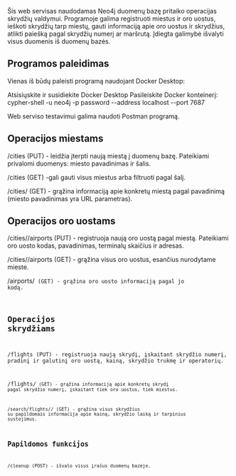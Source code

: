 Šis web servisas naudodamas Neo4j duomenų bazę pritaiko operacijas skrydžių valdymui. 
Programoje galima registruoti miestus ir oro uostus, ieškoti skrydžių tarp miestų, gauti informaciją apie oro uostus ir skrydžius, atlikti paiešką pagal skrydžių numerį ar maršrutą.
Įdiegta galimybė išvalyti visus duomenis iš duomenų bazės.


## Programos paleidimas

Vienas iš būdų paleisti programą naudojant Docker Desktop:

Atsisiųskite ir susidiekite Docker Desktop
Pasileiskite Docker konteinerį: cypher-shell -u neo4j -p password --address localhost --port 7687

Web serviso testavimui galima naudoti Postman programą.

## **Operacijos miestams**

/cities (PUT) - leidžia įterpti naują miestą į duomenų bazę. Pateikiami privalomi duomenys: miesto pavadinimas ir šalis.

/cities (GET) -gali gauti visus miestus arba filtruoti pagal šalį.

/cities/<name> (GET) - grąžina informaciją apie konkretų miestą pagal pavadinimą (miesto pavadinimas yra URL parametras).

## **Operacijos oro uostams**

/cities/<name>/airports (PUT) - registruoja naują oro uostą pagal miestą. Pateikiami oro uosto kodas, pavadinimas, terminalų skaičius ir adresas.

/cities/<name>/airports (GET) - grąžina visus oro uostus, esančius nurodytame mieste.

/airports/<code> (GET) - grąžina oro uosto informaciją pagal jo kodą.

## **Operacijos skrydžiams**

/flights (PUT) - registruoja naują skrydį, įskaitant skrydžio numerį, pradinį ir galutinį oro uostą, kainą, skrydžio trukmę ir operatorių.

/flights/<code> (GET) - grąžina informaciją apie konkretų skrydį pagal skrydžio numerį, įskaitant tiek oro uostus, tiek miestus.

/search/flights/<fromCity>/<toCity> (GET) - grąžina visus skrydžius su papildomais informacija apie kainą, skrydžio laiką ir tarpinius sustojimus.

## **Papildomos funkcijos**

/cleanup (POST) - išvalo visus įrašus duomenų bazėje.
